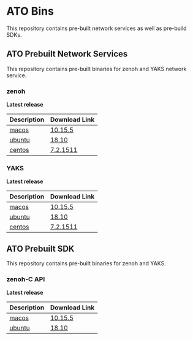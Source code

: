 # ATO Bins
This repository contains pre-built network services as well as pre-build SDKs.

## ATO Prebuilt Network Services
This repository contains pre-built binaries for zenoh and YAKS network service.

### zenoh

**Latest release**

| Description | Download Link |
| --- | --- |
| [macos](./zenoh/latest/macos)   | [10.15.5](./zenoh/latest/macos/10.15.5/zenohd)    |
| [ubuntu](./zenoh/latest/ubuntu) | [18.10](./zenoh/latest/ubuntu/18.10/zenohd)       |
| [centos](./zenoh/latest/centos) | [7.2.1511](./zenoh/latest/centos/7.2.1511/zenohd) |


### YAKS

**Latest release**

| Description | Download Link |
| --- | --- |
| [macos](./yaks/latest/macos)   | [10.15.5](./yaks/latest/macos/10.15.5/yaksd)    |
| [ubuntu](./yaks/latest/ubuntu) | [18.10](./yaks/latest/ubuntu/18.10/yaksd)       |
| [centos](./yaks/latest/centos) | [7.2.1511](./yaks/latest/centos/7.2.1511/yaksd) |

## ATO Prebuilt SDK
This repository contains pre-built binaries for zenoh and YAKS.

### zenoh-C API

**Latest release**

| Description | Download Link |
| --- | --- |
| [macos](./zenoh-c/latest/macos)   | [10.15.5](./zenoh-c/latest/macos/10.15.5/libzenohc.dylib)  |
| [ubuntu](./zenoh-c/latest/ubuntu) | [18.10](./zenoh-c/latest/ubuntu/18.10/libzenohc.so)        |
